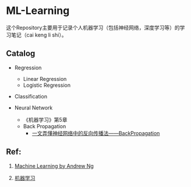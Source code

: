 # ML-Learning

这个Repository主要用于记录个人机器学习（包括神经网络，深度学习等）的学习笔记（cai keng li shi）。

## Catalog

* Regression
	* Linear Regression
	* Logistic Regression

* Classification

* Neural Network
	* 《机器学习》第5章 
	* Back Propagation 
		* [一文弄懂神经网络中的反向传播法——BackPropagation](http://www.cnblogs.com/charlotte77/p/5629865.html)


## Ref:

1. [Machine Learning by Andrew Ng](https://www.coursera.org/learn/machine-learning/home/welcome)

2. [机器学习](https://book.douban.com/subject/26708119/)